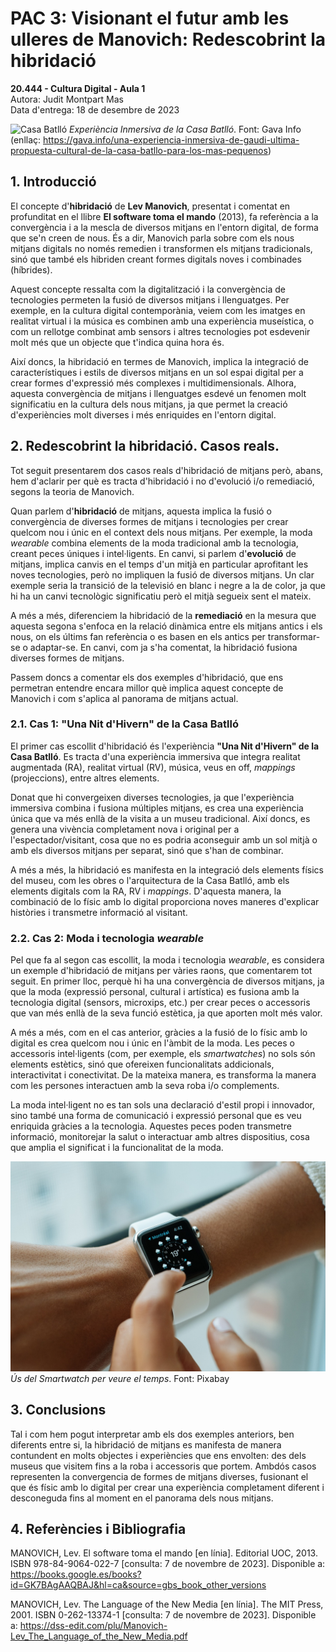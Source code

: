 ﻿# PAC 3: Visionant el futur amb les ulleres de Manovich: Redescobrint la hibridació

**20.444 - Cultura Digital - Aula 1**  
Autora: Judit Montpart Mas  
Data d'entrega: 18 de desembre de 2023  

![Casa Batlló](https://i0.wp.com/gava.info/wp-content/uploads/2022/09/casa-batllo.jpg?resize=1068%2C709&ssl=1)
*Experiència Inmersiva de la Casa Batlló*. Font: Gava Info (enllaç: https://gava.info/una-experiencia-inmersiva-de-gaudi-ultima-propuesta-cultural-de-la-casa-batllo-para-los-mas-pequenos)

## 1. Introducció
El concepte d'**hibridació** de **Lev Manovich**, presentat i comentat en profunditat en el llibre **El software toma el mando** (2013), fa referència a la convergència i a la mescla de diversos mitjans en l'entorn digital, de forma que se'n creen de nous. És a dir, Manovich parla sobre com els nous mitjans digitals no només remedien i transformen els mitjans tradicionals, sinó que també els hibriden creant formes digitals noves i combinades (híbrides).  

Aquest concepte ressalta com la digitalització i la convergència de tecnologies permeten la fusió de diversos mitjans i llenguatges. Per exemple, en la cultura digital contemporània, veiem com les imatges en realitat virtual i la música es combinen amb una experiència museística, o com un rellotge combinat amb sensors i altres tecnologies pot esdevenir molt més que un objecte que t'indica quina hora és.

Així doncs, la hibridació en termes de Manovich, implica la integració de característiques i estils de diversos mitjans en un sol espai digital per a crear formes d'expressió més complexes i multidimensionals. Alhora, aquesta convergència de mitjans i llenguatges esdevé un fenomen molt significatiu en la cultura dels nous mitjans, ja que permet la creació d'experiències molt diverses i més enriquides en l'entorn digital.  



## 2. Redescobrint la hibridació. Casos reals.
Tot seguit presentarem dos casos reals d'hibridació de mitjans però, abans, hem d'aclarir per què es tracta d'hibridació i no d'evolució i/o remediació, segons la teoria de Manovich.

Quan parlem d'**hibridació** de mitjans, aquesta implica la fusió o convergència de diverses formes de mitjans i tecnologies per crear quelcom nou i únic en el context dels nous mitjans. Per exemple, la moda *wearable* combina elements de la moda tradicional amb la tecnologia, creant peces úniques i intel·ligents. En canvi, si parlem d'**evolució** de mitjans, implica canvis en el temps d'un mitjà en particular aprofitant les noves tecnologies, però no impliquen la fusió de diversos mitjans. Un clar exemple seria la transició de la televisió en blanc i negre a la de color, ja que hi ha un canvi tecnològic significatiu però el mitjà segueix sent el mateix.

A més a més, diferenciem la hibridació de la **remediació** en la mesura que aquesta segona s'enfoca en la relació dinàmica entre els mitjans antics i els nous, on els últims fan referència o es basen en els antics per transformar-se o adaptar-se. En canvi, com ja s'ha comentat, la hibridació fusiona diverses formes de mitjans.

Passem doncs a comentar els dos exemples d'hibridació, que ens permetran entendre encara millor què implica aquest concepte de Manovich i com s'aplica al panorama de mitjans actual.

### 2.1. Cas 1: "Una Nit d'Hivern" de la Casa Batlló
El primer cas escollit d'hibridació és l'experiència **"Una Nit d'Hivern" de la Casa Batlló**. Es tracta d'una experiència immersiva que integra realitat augmentada (RA), realitat virtual (RV), música, veus en off, *mappings* (projeccions), entre altres elements.

Donat que hi convergeixen diverses tecnologies, ja que l'experiència immersiva combina i fusiona múltiples mitjans, es crea una experiència única que va més enllà de la visita a un museu tradicional. Així doncs, es genera una vivència completament nova i original per a l'espectador/visitant, cosa que no es podria aconseguir amb un sol mitjà o amb els diversos mitjans per separat, sinó que s'han de combinar.

A més a més, la hibridació es manifesta en la integració dels elements físics del museu, com les obres o l'arquitectura de la Casa Batlló, amb els elements digitals com la RA, RV i *mappings*. D'aquesta manera, la combinació de lo físic amb lo digital proporciona noves maneres d'explicar històries i transmetre informació al visitant.

### 2.2. Cas 2: Moda i tecnologia *wearable*
Pel que fa al segon cas escollit, la moda i tecnologia *wearable*, es considera un exemple d'hibridació de mitjans per vàries raons, que comentarem tot seguit. En primer lloc, perquè hi ha una convergència de diversos mitjans, ja que la moda (expressió personal, cultural i artística) es fusiona amb la tecnologia digital (sensors, microxips, etc.) per crear peces o accessoris que van més enllà de la seva funció estètica, ja que aporten molt més valor.

A més a més, com en el cas anterior, gràcies a la fusió de lo físic amb lo digital es crea quelcom nou i únic en l'àmbit de la moda. Les peces o accessoris intel·ligents (com, per exemple, els *smartwatches*) no sols són elements estètics, sinó que ofereixen funcionalitats addicionals, interactivitat i conectivitat. De la mateixa manera, es transforma la manera com les persones interactuen amb la seva roba i/o complements.

La moda intel·ligent no es tan sols una declaració d'estil propi i innovador, sino també una forma de comunicació i expressió personal que es veu enriquida gràcies a la tecnologia. Aquestes peces poden transmetre informació, monitorejar la salut o interactuar amb altres dispositius, cosa que amplia el significat i la funcionalitat de la moda.

![Smartwatch](https://github.com/juditmontpartmas/PAC3_Manovich_Reloaded/blob/main/smart-watch-821557_1280.jpg?raw=true)
*Ús del Smartwatch per veure el temps*. Font: Pixabay


## 3. Conclusions
Tal i com hem pogut interpretar amb els dos exemples anteriors, ben diferents entre si, la hibridació de mitjans es manifesta de manera contundent en molts objectes i experiències que ens envolten: des dels museus que visitem fins a la roba i accessoris que portem. Ambdós casos representen la convergencia de formes de mitjans diverses, fusionant el que és físic amb lo digital per crear una experiència completament diferent i desconeguda fins al moment en el panorama dels nous mitjans.

## 4. Referències i Bibliografia
MANOVICH, Lev. El software toma el mando [en línia]. Editorial UOC, 2013. ISBN 978-84-9064-022-7 [consulta: 7 de novembre de 2023]. Disponible a: https://books.google.es/books?id=GK7BAgAAQBAJ&hl=ca&source=gbs_book_other_versions

MANOVICH, Lev. The Language of the New Media [en línia]. The MIT Press, 2001. ISBN 0-262-13374-1 [consulta: 7 de novembre de 2023]. Disponible a: https://dss-edit.com/plu/Manovich-Lev_The_Language_of_the_New_Media.pdf

